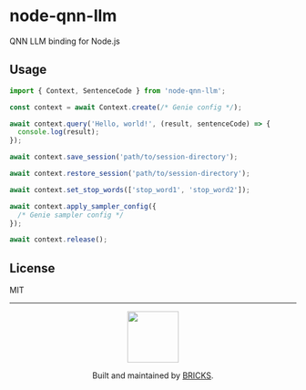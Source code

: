 # node-qnn-llm

QNN LLM binding for Node.js

## Usage

```javascript
import { Context, SentenceCode } from 'node-qnn-llm';

const context = await Context.create(/* Genie config */);

await context.query('Hello, world!', (result, sentenceCode) => {
  console.log(result);
});

await context.save_session('path/to/session-directory');

await context.restore_session('path/to/session-directory');

await context.set_stop_words(['stop_word1', 'stop_word2']);

await context.apply_sampler_config({
  /* Genie sampler config */
});

await context.release();
```

## License

MIT

---

<p align="center">
  <a href="https://bricks.tools">
    <img width="90px" src="https://avatars.githubusercontent.com/u/17320237?s=200&v=4">
  </a>
  <p align="center">
    Built and maintained by <a href="https://bricks.tools">BRICKS</a>.
  </p>
</p>
